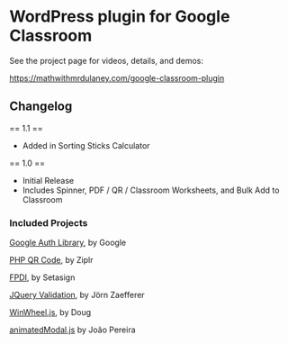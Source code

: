# WordPress plugin for Google Classroom

See the project page for videos, details, and demos:

https://mathwithmrdulaney.com/google-classroom-plugin

## Changelog

== 1.1 ==
* Added in Sorting Sticks Calculator

== 1.0 ==
* Initial Release
* Includes Spinner, PDF / QR / Classroom Worksheets, and Bulk Add to Classroom

### Included Projects

[Google Auth Library](https://github.com/googleapis/google-auth-library-php), by Google

[PHP QR Code](https://github.com/ziplr/php-qr-code), by Ziplr

[FPDI](https://github.com/Setasign/FPDI), by Setasign

[JQuery Validation](https://github.com/jquery-validation/jquery-validWation/), by Jörn Zaefferer

[WinWheel.js](https://github.com/zarocknz/javascript-winwheel), by Doug

[animatedModal.js](https://github.com/joaopereirawd/animatedModal.js/) by João Pereira
